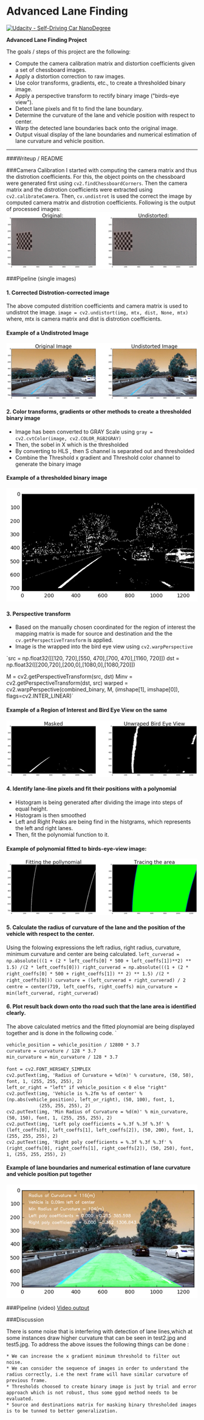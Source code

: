 # Advanced Lane Finding

[![Udacity - Self-Driving Car NanoDegree](https://s3.amazonaws.com/udacity-sdc/github/shield-carnd.svg)](http://www.udacity.com/drive)

**Advanced Lane Finding Project**

The goals / steps of this project are the following:

* Compute the camera calibration matrix and distortion coefficients given a set of chessboard images.
* Apply a distortion correction to raw images.
* Use color transforms, gradients, etc., to create a thresholded binary image.
* Apply a perspective transform to rectify binary image ("birds-eye view").
* Detect lane pixels and fit to find the lane boundary.
* Determine the curvature of the lane and vehicle position with respect to center.
* Warp the detected lane boundaries back onto the original image.
* Output visual display of the lane boundaries and numerical estimation of lane curvature and vehicle position.

---
###Writeup / README

###Camera Calibration
I started with computing the camera matrix and thus the distrotion coefficients. For this, the object points on the chessboard were generated first using `cv2.findChessboardCorners`. Then the camera matrix and the distrotion coefficients were extracted using `cv2.calibrateCamera`. Then, `cv.undistrot` is used the correct the image by computed camera matrix and distrotion coefficients.
Following is the output of processed images:
![](/images/camera_calibration.png)

###Pipeline (single images)
#### 1. Corrected Distrotion-corrected image
The above computed distrition coefficients and camera matrix is used to undistrot the image.
`image = cv2.undistort(img, mtx, dist, None, mtx)` where, mtx is camera matrix and dist is distrotion coefficients.

#### Example of a Undistroted Image
![](/images/camera_undistroted.png)


#### 2. Color transforms, gradients or other methods to create a thresholded binary image
* Image has been converted to GRAY Scale using `gray = cv2.cvtColor(image, cv2.COLOR_RGB2GRAY)`
* Then, the sobel in X which is the thresholded 
* By converting to HLS , then S channel is separated out and thresholded
* Combine the Threshold x gradient and Threshold color channel to generate the binary image

#### Example of a thresholded binary image
![](/images/thresholded_binary.png)

#### 3. Perspective transform
* Based on the manually chosen coordinated for the region of interest the mapping matrix is made for source and destination and the the `cv.getPerspectiveTransform` is applied.
* Image is the wrapped into the bird eye view using `cv2.warpPerspective`

`src = np.float32([[120, 720],[550, 470],[700, 470],[1160, 720]])
dst = np.float32([[200,720],[200,0],[1080,0],[1080,720]])

M = cv2.getPerspectiveTransform(src, dst)
Minv = cv2.getPerspectiveTransform(dst, src)
warped = cv2.warpPerspective(combined_binary, M, (imshape[1], imshape[0]), flags=cv2.INTER_LINEAR)`

#### Example of a Region of Interest and Bird Eye View on the same
![](/images/bird-eye.png)

#### 4. Identify lane-line pixels and fit their positions with a polynomial
* Histogram is being generated after dividing the image into steps of equal height.
* Histogram is then smoothed
*  Left and Right Peaks are being find in the histgrams, which represents the left and right lanes.
* Then, fit the polynomial function to it.

#### Example of polynomial fitted to birds-eye-view image:
![](/images/polynomial.png)

#### 5. Calculate the radius of curvature of the lane and the position of the vehicle with respect to the center.
Using the folowing expressions the left radius, right radius, curvature, minimum curvature and center are being calculated.
`
left_curverad = np.absolute(((1 + (2 * left_coeffs[0] * 500 + left_coeffs[1])**2) ** 1.5) /(2 * left_coeffs[0]))
right_curverad = np.absolute(((1 + (2 * right_coeffs[0] * 500 + right_coeffs[1]) ** 2) ** 1.5) /(2 * right_coeffs[0]))
curvature = (left_curverad + right_curverad) / 2
centre = center(719, left_coeffs, right_coeffs)
min_curvature = min(left_curverad, right_curverad)
`
    
#### 6. Plot result back down onto tho road such that the lane area is identified clearly.
The above calculated metrics and the fitted ploynomial are being displayed together and is done in the following code.
`   
    
    vehicle_position = vehicle_position / 12800 * 3.7
    curvature = curvature / 128 * 3.7
    min_curvature = min_curvature / 128 * 3.7

    font = cv2.FONT_HERSHEY_SIMPLEX
    cv2.putText(img, 'Radius of Curvature = %d(m)' % curvature, (50, 50), font, 1, (255, 255, 255), 2)
    left_or_right = "left" if vehicle_position < 0 else "right"
    cv2.putText(img, 'Vehicle is %.2fm %s of center' % (np.abs(vehicle_position), left_or_right), (50, 100), font, 1,
                (255, 255, 255), 2)
    cv2.putText(img, 'Min Radius of Curvature = %d(m)' % min_curvature, (50, 150), font, 1, (255, 255, 255), 2)
    cv2.putText(img, 'Left poly coefficients = %.3f %.3f %.3f' % (left_coeffs[0], left_coeffs[1], left_coeffs[2]), (50, 200), font, 1, (255, 255, 255), 2)
    cv2.putText(img, 'Right poly coefficients = %.3f %.3f %.3f' % (right_coeffs[0], right_coeffs[1], right_coeffs[2]), (50, 250), font, 1, (255, 255, 255), 2)

#### Example of lane boundaries and numerical estimation of lane curvature and vehicle position put together
![](/images/final_image.png)


###Pipeline (video)
[Video output](/project_output.mp4)

###Discussion

There is some noise that is interfering with detection of lane lines,which at some instances draw higher curvature that can be seen in test2.jpg and test5.jpg.
To address the above issues the following things can be done :
	
	* We can increase the x gradient minimum threshold to filter out noise.
	* We can consider the sequence of images in order to understand the radius correctly, i.e the next frame will have similar curvature of previous frame.
	* Thresholds choosed to create binary image is just by trial and error approach which is not robust, thus some ggod method needs to be evaluated.
	* Source and destinations matrix for masking binary thresholded images is to be tunned to better generalization.
